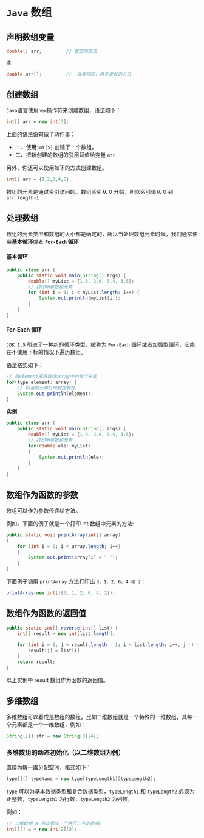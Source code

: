 # `Java` 数组

## 声明数组变量

```java
double[] arr;         // 首选的方法
 
或
 
double arr[];         //  效果相同，但不是首选方法
```



## 创建数组

`Java`语言使用`new`操作符来创建数组，语法如下：

```java
int[] arr = new int[5];
```

上面的语法语句做了两件事：

- 一、使用`int[5]` 创建了一个数组。
- 二、把新创建的数组的引用赋值给变量 `arr`



另外，你还可以使用如下的方式创建数组。

```java
int[] arr = {1,2,3,4,5};
```

数组的元素是通过索引访问的。数组索引从 0 开始，所以索引值从 0 到 `arr.length-1`



## 处理数组

数组的元素类型和数组的大小都是确定的，所以当处理数组元素时候，我们通常使用**基本循环**或者 **`For-Each` 循环**

#### 基本循环

```java
public class arr {
    public static void main(String[] args) {
        double[] myList = {1.9, 2.9, 3.4, 3.5};
        // 打印所有数组元素
        for (int i = 0; i < myList.length; i++) {
            System.out.println(myList[i]);
        }
    }
}
```

#### For-Each 循环

`JDK 1.5` 引进了一种新的循环类型，被称为 `For-Each` 循环或者加强型循环，它能在不使用下标的情况下遍历数组。

语法格式如下：

```java
// 用element遍历数组array中的每个元素
for(type element: array) {
    // 将当前元素打印到控制台
    System.out.println(element);
}
```

**实例**

```java
public class arr {
    public static void main(String[] args) {
        double[] myList = {1.9, 2.9, 3.4, 3.5};
        // 打印所有数组元素
        for(double ele: myList)
        {
            System.out.println(ele);
        }
    }
}
```



## 数组作为函数的参数

数组可以作为参数传递给方法。

例如，下面的例子就是一个打印 int 数组中元素的方法:

```java
public static void printArray(int[] array) 
{  
    for (int i = 0; i < array.length; i++) 
    {    
        System.out.print(array[i] + " ");  
    } 
}
```

下面例子调用 `printArray` 方法打印出 `3，1，2，6，4 和 2`：

```java
printArray(new int[]{3, 1, 2, 6, 4, 2});
```



## 数组作为函数的返回值

```java
public static int[] reverse(int[] list) {  
    int[] result = new int[list.length];   
    
    for (int i = 0, j = result.length - 1; i < list.length; i++, j--) {    
        result[j] = list[i];  
    }  
    return result; 
}
```

以上实例中 result 数组作为函数的返回值。



## 多维数组

多维数组可以看成是数组的数组，比如二维数组就是一个特殊的一维数组，其每一个元素都是一个一维数组，例如：

```java
String[][] str = new String[3][4];
```



### 多维数组的动态初始化（以二维数组为例）

直接为每一维分配空间，格式如下： 

```java
type[][] typeName = new type[typeLength1][typeLength2];
```

`type` 可以为基本数据类型和复合数据类型，`typeLength1` 和 `typeLength2` 必须为正整数，`typeLength1` 为行数，`typeLength2` 为列数。

例如：

```java
// 二维数组 a 可以看成一个两行三列的数组。
int[][] a = new int[2][3];
```

